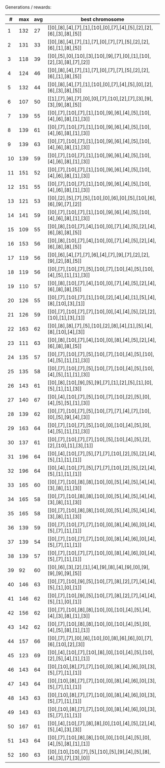 Generations / rewards:

|   # |  max | avg | best chromosome                                                          |
|-----|------|-----|--------------------------------------------------------------------------|
|   1 |  132 |  27 |       [[0],[8],[4],[7],[1],[10],[0],[7],[4],[5],[2],[2],[6],[3],[8],[5]] |
|   2 |  131 |  33 |        [[0],[8],[4],[7],[1],[7],[0],[7],[7],[5],[2],[2],[6],[1],[8],[5]] |
|   3 |  118 |  39 |     [[0],[5],[0],[10],[3],[10],[9],[7],[0],[1],[10],[2],[3],[8],[7],[2]] |
|   4 |  124 |  46 |        [[0],[8],[4],[7],[1],[7],[0],[7],[7],[5],[2],[2],[6],[1],[8],[5]] |
|   5 |  132 |  44 |       [[0],[8],[4],[7],[1],[10],[0],[7],[4],[5],[0],[2],[6],[3],[8],[5]] |
|   6 |  107 |  50 |       [[1],[7],[6],[7],[0],[0],[7],[10],[2],[7],[3],[9],[3],[9],[8],[5]] |
|   7 |  139 |  55 |     [[0],[7],[10],[7],[1],[10],[9],[6],[4],[5],[10],[4],[6],[8],[1],[3]] |
|   8 |  139 |  61 |     [[0],[7],[10],[7],[1],[10],[9],[6],[4],[5],[10],[4],[6],[8],[1],[3]] |
|   9 |  139 |  63 |     [[0],[7],[10],[7],[1],[10],[9],[6],[4],[5],[10],[4],[6],[8],[1],[3]] |
|  10 |  139 |  59 |     [[0],[7],[10],[7],[1],[10],[9],[6],[4],[5],[10],[4],[6],[8],[1],[3]] |
|  11 |  151 |  52 |     [[0],[7],[10],[7],[1],[10],[9],[6],[4],[5],[10],[4],[6],[8],[1],[3]] |
|  12 |  151 |  55 |     [[0],[7],[10],[7],[1],[10],[9],[6],[4],[5],[10],[4],[6],[8],[1],[3]] |
|  13 |  121 |  53 |      [[0],[2],[5],[7],[5],[10],[0],[6],[0],[5],[10],[6],[6],[9],[7],[2]] |
|  14 |  141 |  59 |     [[0],[7],[10],[7],[1],[10],[9],[6],[4],[5],[10],[4],[6],[8],[1],[3]] |
|  15 |  109 |  55 |      [[0],[8],[10],[7],[4],[10],[0],[7],[4],[5],[2],[4],[6],[8],[8],[5]] |
|  16 |  153 |  56 |      [[0],[8],[10],[7],[4],[10],[0],[7],[4],[5],[2],[4],[6],[8],[8],[5]] |
|  17 |  119 |  56 |        [[0],[6],[4],[7],[7],[6],[4],[7],[9],[7],[2],[2],[9],[2],[8],[5]] |
|  18 |  119 |  56 |    [[0],[7],[10],[7],[5],[10],[7],[10],[4],[5],[10],[4],[5],[1],[1],[3]] |
|  19 |  110 |  57 |      [[0],[8],[10],[7],[4],[10],[0],[7],[4],[5],[2],[4],[6],[8],[8],[5]] |
|  20 |  126 |  55 |     [[0],[7],[10],[7],[1],[10],[2],[4],[4],[1],[5],[4],[8],[10],[3],[1]] |
|  21 |  126 |  59 |     [[0],[7],[10],[7],[7],[10],[0],[4],[4],[5],[2],[2],[10],[1],[3],[1]] |
|  22 |  163 |  62 |      [[0],[8],[8],[7],[5],[10],[2],[8],[4],[1],[5],[4],[8],[10],[4],[3]] |
|  23 |  111 |  63 |      [[0],[8],[10],[7],[4],[10],[0],[8],[4],[5],[2],[4],[6],[8],[8],[5]] |
|  24 |  135 |  57 |    [[0],[7],[10],[7],[5],[10],[7],[10],[4],[5],[10],[4],[5],[1],[1],[3]] |
|  25 |  135 |  58 |    [[0],[7],[10],[7],[5],[10],[7],[10],[4],[5],[10],[4],[5],[1],[1],[3]] |
|  26 |  143 |  61 |       [[0],[8],[10],[9],[5],[9],[7],[1],[2],[5],[1],[0],[5],[1],[1],[3]] |
|  27 |  140 |  67 |     [[0],[4],[10],[7],[5],[10],[7],[10],[2],[5],[0],[4],[5],[5],[1],[3]] |
|  28 |  139 |  62 |     [[0],[7],[10],[7],[5],[10],[7],[7],[4],[7],[10],[0],[5],[9],[4],[3]] |
|  29 |  163 |  64 |     [[0],[7],[10],[7],[5],[10],[0],[10],[4],[5],[0],[4],[5],[1],[1],[3]] |
|  30 |  137 |  61 |    [[0],[7],[10],[7],[7],[10],[5],[10],[4],[5],[2],[2],[10],[1],[3],[1]] |
|  31 |  196 |  64 |      [[0],[4],[10],[7],[5],[7],[7],[10],[2],[5],[2],[4],[5],[1],[1],[1]] |
|  32 |  196 |  64 |      [[0],[4],[10],[7],[5],[7],[7],[10],[2],[5],[2],[4],[5],[1],[1],[1]] |
|  33 |  165 |  60 |      [[0],[7],[10],[8],[8],[10],[0],[5],[4],[5],[4],[4],[3],[8],[1],[3]] |
|  34 |  165 |  58 |      [[0],[7],[10],[8],[8],[10],[0],[5],[4],[5],[4],[4],[3],[8],[1],[3]] |
|  35 |  165 |  58 |      [[0],[7],[10],[8],[8],[10],[0],[5],[4],[5],[4],[4],[3],[8],[1],[3]] |
|  36 |  139 |  59 |      [[0],[7],[10],[7],[7],[10],[0],[8],[4],[6],[0],[4],[5],[7],[1],[1]] |
|  37 |  139 |  54 |      [[0],[7],[10],[7],[7],[10],[0],[8],[4],[6],[0],[4],[5],[7],[1],[1]] |
|  38 |  139 |  57 |      [[0],[7],[10],[7],[7],[10],[0],[8],[4],[6],[0],[4],[5],[7],[1],[1]] |
|  39 |   92 |  60 |        [[0],[6],[3],[2],[1],[4],[9],[8],[4],[9],[0],[9],[9],[9],[9],[5]] |
|  40 |  146 |  63 |      [[0],[7],[10],[9],[5],[10],[7],[8],[2],[7],[4],[4],[5],[1],[0],[1]] |
|  41 |  146 |  62 |      [[0],[7],[10],[9],[5],[10],[7],[8],[2],[7],[4],[4],[5],[1],[0],[1]] |
|  42 |  156 |  62 |     [[0],[7],[10],[8],[8],[10],[0],[10],[4],[5],[4],[4],[3],[8],[1],[3]] |
|  43 |  142 |  62 |     [[0],[7],[10],[8],[8],[10],[0],[10],[4],[5],[0],[4],[5],[8],[1],[1]] |
|  44 |  157 |  66 |      [[0],[7],[7],[0],[6],[10],[0],[8],[6],[6],[0],[7],[6],[10],[2],[3]] |
|  45 |  123 |  69 |    [[0],[4],[10],[7],[10],[8],[0],[10],[4],[5],[10],[2],[5],[4],[1],[1]] |
|  46 |  143 |  64 |      [[0],[10],[8],[7],[7],[10],[0],[8],[4],[6],[0],[3],[5],[7],[1],[1]] |
|  47 |  143 |  64 |      [[0],[10],[8],[7],[7],[10],[0],[8],[4],[6],[0],[3],[5],[7],[1],[1]] |
|  48 |  143 |  63 |      [[0],[10],[8],[7],[7],[10],[0],[8],[4],[6],[0],[3],[5],[7],[1],[1]] |
|  49 |  143 |  63 |      [[0],[10],[8],[7],[7],[10],[0],[8],[4],[6],[0],[3],[5],[7],[1],[1]] |
|  50 |  167 |  61 |      [[0],[4],[10],[7],[8],[8],[0],[10],[4],[5],[2],[4],[5],[4],[3],[3]] |
|  51 |  143 |  64 |     [[0],[7],[10],[8],[8],[10],[0],[10],[4],[5],[0],[4],[5],[8],[1],[1]] |
|  52 |  160 |  63 |     [[0],[10],[10],[7],[5],[10],[5],[9],[4],[5],[8],[4],[3],[7],[3],[0]] |
